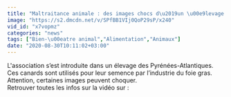 ```yaml
---
title: "Maltraitance animale : des images chocs d\u2019un \u00e9levage de canards r\u00e9v\u00e9l\u00e9es par L214"
image: "https://s2.dmcdn.net/v/SPfBB1VIj0QoP29sP/x240"
vid_id: "x7vopmz"
categories: "news"
tags: ["Bien-\u00eatre animal","Alimentation","Animaux"]
date: "2020-08-30T10:11:02+03:00"
---
```

L'association s’est introduite dans un élevage des Pyrénées-Atlantiques. Ces canards sont utilisés pour leur semence par l’industrie du foie gras. Attention, certaines images peuvent choquer.  <br>Retrouver toutes les infos sur la vidéo sur : 
